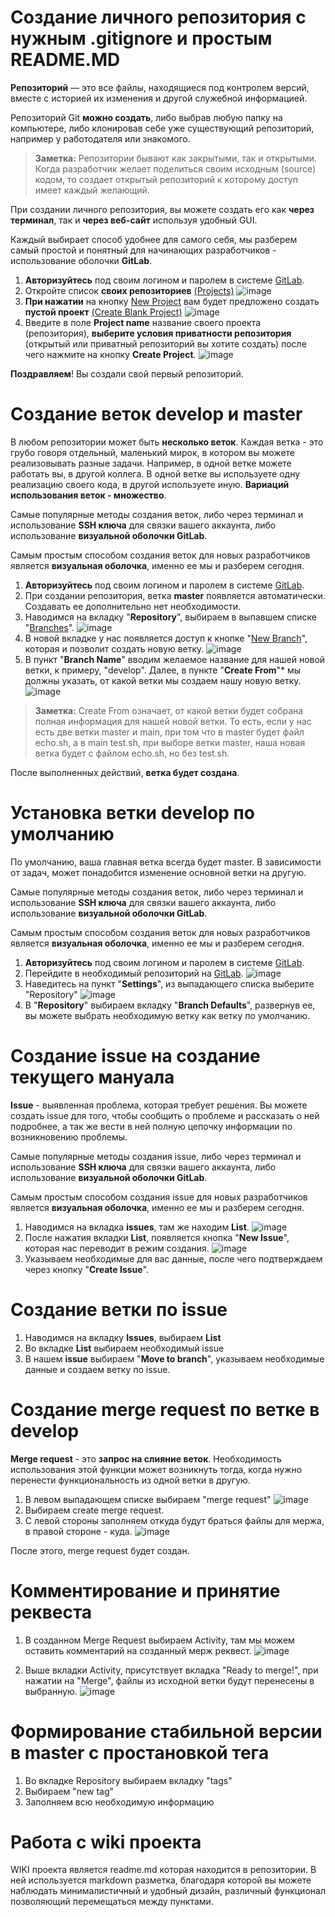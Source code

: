 # Создание личного репозитория с нужным .gitignore и простым README.MD 

**Репозиторий** — это все файлы, находящиеся под контролем версий, вместе с историей их изменения и другой служебной информацией. 

Репозиторий Git **можно создать**, либо выбрав любую папку на компьютере, либо клонировав себе уже существующий репозиторий, например у работодателя или знакомого.
> **Заметка:** Репозитории бывают как закрытыми, так и открытыми. Когда разработчик желает поделиться своим исходным (source) кодом, то создает открытый репозиторий к которому доступ имеет каждый желающий.

При создании личного репозитория, вы можете создать его как **через терминал**, так и **через веб-сайт** используя удобный GUI.

Каждый выбирает способ удобнее для самого себя, мы разберем самый простой и понятный для начинающих разработчиков - использование оболочки **GitLab**.

 1. **Авторизуйтесь** под своим логином и паролем в системе [GitLab](https://about.gitlab.com/).
 2. Откройте список **своих репозиториев** [(Projects)](https://repos.21-school.ru/) 
 ![image](img/createBranch/1.jpg)
 3. **При нажатии** на кнопку [New Project](https://repos.21-school.ru/projects/new) вам будет предложено создать **пустой проект** [(Create Blank Project)](https://repos.21-school.ru/projects/new#blank_project)
 ![image](img/createBranch/2.jpg)
 4. Введите в поле **Project name** название своего проекта (репозитория), **выберите условия приватности репозитория** (открытый или приватный репозиторий вы хотите создать) после чего нажмите на кнопку **Create Project**.
 ![image](img/createBranch/3.jpg)
 
 **Поздравляем**! Вы создали свой первый репозиторий.

# Создание веток develop и master
В любом репозитории может быть **несколько веток**. Каждая ветка - это грубо говоря отдельный, маленький мирок, в котором вы можете реализовывать разные задачи.
Например, в одной ветке можете работать вы, в другой коллега. В одной ветке вы используете одну реализацию своего кода, в другой используете иную. **Вариаций использования веток - множество**.

Самые популярные методы создания веток, либо через терминал и использование **SSH ключа** для связки вашего аккаунта, либо использование **визуальной оболочки GitLab**. 

Самым простым способом создания веток для новых разработчиков является **визуальная оболочка**, именно ее мы и разберем сегодня.

 1. **Авторизуйтесь** под своим логином и паролем в системе [GitLab](https://about.gitlab.com/).
 2. При создании репозитория, ветка **master** появляется автоматически. Создавать ее дополнительно нет необходимости. 
 3. Наводимся на вкладку "**Repository**", выбираем в выпавшем списке "[Branches](https://repos.21-school.ru/brigitev/project-name/-/branches)".
 ![image](img/createBranch/1.jpg)
 4. В новой вкладке у нас появляется доступ к кнопке "[New Branch](https://repos.21-school.ru/brigitev/project-name/-/branches/new)", которая и позволит создать новую ветку.
 ![image](img/createBranch/2.jpg)
 5. В пункт "**Branch Name**" вводим желаемое название для нашей новой ветки, к примеру, "develop". Далее, в пункте "**Create From**"* мы должны указать, от какой ветки мы создаем нашу новую ветку.
 ![image](img/createBranch/3.jpg)
> **Заметка:** Create From означает, от какой ветки будет собрана полная информация для нашей новой ветки. То есть, если у нас есть две ветки master и main,  при том что в master будет файл echo.sh, а в main test.sh, при выборе ветки master, наша новая ветка будет с файлом echo.sh, но без test.sh.

После выполненных действий, **ветка будет создана**.

# Установка ветки develop по умолчанию
По умолчанию, ваша главная ветка всегда будет master. В зависимости от задач, может понадобится изменение основной ветки на другую.

Самые популярные методы создания веток, либо через терминал и использование **SSH ключа** для связки вашего аккаунта, либо использование **визуальной оболочки GitLab**. 

Самым простым способом создания веток для новых разработчиков является  **визуальная оболочка**, именно ее мы и разберем сегодня.

 1. **Авторизуйтесь** под своим логином и паролем в системе [GitLab](https://about.gitlab.com/).
 2. Перейдите в необходимый репозиторий на [GitLab](https://repos.21-school.ru/brigitev/project-name/-/settings/repository).
 ![image](img/setMainBranch/1.jpg)
 3. Наведитесь на пункт "**Settings**", из выпадающего списка выберите "Repository"
 ![image](img/setMainBranch/2.jpg)
 4. В "**Repository**" выбираем вкладку "**Branch Defaults**", развернув ее, вы можете выбрать необходимую ветку как ветку по умолчанию.

# Создание issue на создание текущего мануала
**Issue** - выявленная проблема, которая требует решения. Вы можете создать issue для того, чтобы сообщить о проблеме и рассказать о ней подробнее, а так же вести в ней полную цепочку информации по возникновению проблемы.

Самые популярные методы создания issue, либо через терминал и использование **SSH ключа** для связки вашего аккаунта, либо использование **визуальной оболочки GitLab**. 

Самым простым способом создания issue для новых разработчиков является  **визуальная оболочка**, именно ее мы и разберем сегодня.

 1. Наводимся на вкладка **issues**, там же находим **List**.
 ![image](img/createBranchIssue/1.jpg)
 2. После нажатия вкладки **List**, появляется кнопка "**New Issue**", которая нас переводит в режим создания.
 ![image](img/createBranchIssue/2.jpg)
 3. Указываем необходимые для вас данные, после чего подтверждаем через кнопку "**Create Issue**".

# Создание ветки по issue
 1. Наводимся на вкладку **Issues**, выбираем **List**
 2. Во вкладке **List** выбираем необходимый issue
 3. В нашем **issue** выбираем "**Move to branch**", указываем необходимые данные и создаем ветку по issue.

# Создание merge request по ветке в develop
**Merge request** - это  **запрос на слияние веток**. Необходимость использования этой функции может возникнуть тогда, когда нужно перенести функциональность из одной ветки в другую.

 1. В левом выпадающем списке выбираем "merge request"
 ![image](img/createMerge/1.jpg)
 2. Выбираем create merge request.
 3. С левой стороны заполняем откуда будут браться файлы для мержа, в правой стороне - куда.
 ![image](img/createMerge/2.jpg)

После этого, merge request будет создан. 
# Комментирование и принятие реквеста

 1. В созданном Merge Request выбираем Activity, там мы можем оставить комментарий на созданный мерж реквест.
 ![image](img/commentAndAccept/1.jpg)
 
 2. Выше вкладки Activity, присутствует вкладка "Ready to merge!", при нажатии на "Merge", файлы из исходной ветки будут перенесены в выбранную.
 ![image](img/commentAndAccept/2.jpg)

# Формирование стабильной версии в master с простановкой тега

 1. Во вкладке Repository выбираем вкладку "tags"
 2. Выбираем "new tag"
 3. Заполняем всю необходимую информацию

# Работа с wiki проекта

WIKI проекта является readme.md которая находится в репозитории. В ней используется markdown разметка, благодаря которой вы можете наблюдать минималистичный и удобный дизайн, различный функционал позволяющий перемещаться между пунктами.

